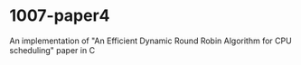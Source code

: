 # 1007-paper4
An implementation of "An Efficient Dynamic Round Robin Algorithm for CPU scheduling" paper in C
